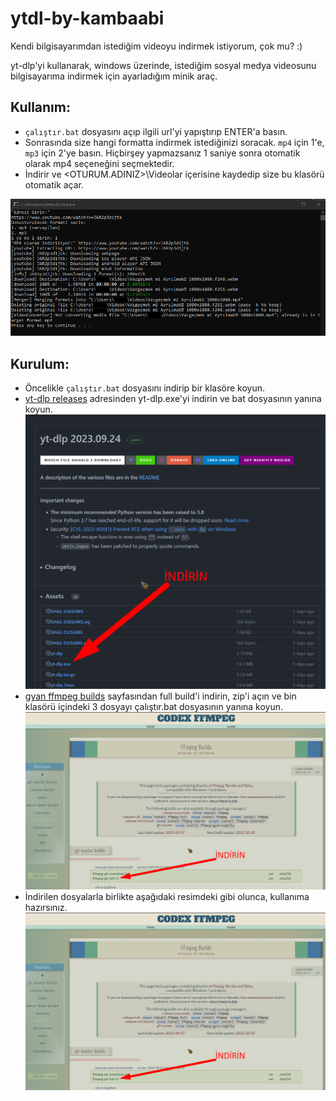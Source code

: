 # ytdl-by-kambaabi

Kendi bilgisayarımdan istediğim videoyu indirmek istiyorum, çok mu? :)

yt-dlp'yi kullanarak, windows üzerinde, istediğim sosyal medya videosunu bilgisayarıma indirmek için ayarladığım minik araç.

## Kullanım:

- `çalıştır.bat` dosyasını açıp ilgili url'yi yapıştırıp ENTER'a basın.
- Sonrasında size hangi formatta indirmek istediğinizi soracak. `mp4` için 1'e, `mp3` için 2'ye basın. Hiçbirşey yapmazsanız 1 saniye sonra otomatik olarak mp4 seçeneğini seçmektedir.
- İndirir ve <OTURUM.ADINIZ>\Videolar içerisine kaydedip size bu klasörü otomatik açar.

[![Kullanım Videosu](ss.png)](screen-recorder-fri-sep-29-2023-13-45-33.webm)

## Kurulum:

- Öncelikle `çalıştır.bat` dosyasını indirip bir klasöre koyun.
- [yt-dlp releases](https://github.com/yt-dlp/yt-dlp/releases) adresinden yt-dlp.exe'yi indirin ve bat dosyasının yanına koyun.
  ![yt-dlp indirme yeri](dl1.png)
- [gyan ffmpeg builds](https://www.gyan.dev/ffmpeg/builds/) sayfasından full build'i indirin, zip'i açın ve bin klasörü içindeki 3 dosyayı çalıştır.bat dosyasının yanına koyun.
  ![ffpmeg indirme yeri](dl2.png)
- İndirilen dosyalarla birlikte aşağıdaki resimdeki gibi olunca, kullanıma hazırsınız.
  ![kullanıma hazır hali](dl2.png)
